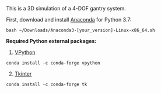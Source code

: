 This is a 3D simulation of a 4-DOF gantry system.

First, download and install [Anaconda](https://www.anaconda.com/) for Python 3.7:

```console
bash ~/Downloads/Anaconda3-[your_version]-Linux-x86_64.sh
```

**Required Python external packages:**

1. [VPython](https://www.vpython.org/)

```console
conda install -c conda-forge vpython
```

2. [Tkinter](https://docs.python.org/3/library/tkinter.html)

```console
conda install -c conda-forge tk
```
